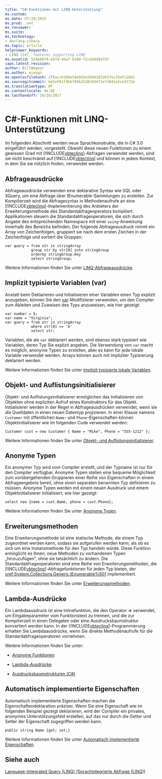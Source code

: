 ```yaml
---
title: "C#-Funktionen mit LINQ-Unterstützung"
ms.custom: 
ms.date: 07/20/2015
ms.prod: .net
ms.reviewer: 
ms.suite: 
ms.technology:
- devlang-csharp
ms.topic: article
helpviewer_keywords:
- LINQ [C#], features supporting LINQ
ms.assetid: 524b0078-ebfd-45a7-b390-f2ceb9d84797
caps.latest.revision: 
author: BillWagner
ms.author: wiwagn
ms.openlocfilehash: 2f5accb188e54e0d3e2b941832637ec33afc26b2
ms.sourcegitcommit: bd1ef61f4bb794b25383d3d72e71041a5ced172e
ms.translationtype: HT
ms.contentlocale: de-DE
ms.lasthandoff: 10/18/2017
---
```

# <a name="c-features-that-support-linq"></a>C#-Funktionen mit LINQ-Unterstützung
Im folgenden Abschnitt werden neue Sprachkonstrukte, die in C# 3.0 eingeführt werden, vorgestellt. Obwohl diese neuen Funktionen zu einem gewissen Grad mit [!INCLUDE[vbteclinq](~/includes/vbteclinq-md.md)]-Abfragen verwendet werden, sind sie nicht beschränkt auf [!INCLUDE[vbteclinq](~/includes/vbteclinq-md.md)] und können in jedem Kontext, in dem Sie sie nützlich finden, verwendet werden.  
  
## <a name="query-expressions"></a>Abfrageausdrücke  
 Abfrageausdrücke verwenden eine deklarative Syntax wie SQL oder XQuery, um eine Abfrage über IEnumerable-Sammlungen zu erstellen. Zur Kompilierzeit wird die Abfragesyntax in Methodenaufrufe an eine [!INCLUDE[vbteclinq](~/includes/vbteclinq-md.md)]-Implementierung des Anbieters der Erweiterungsmethode des Standardabfrageoperators kompiliert. Applikationen steuern die Standardabfrageoperatoren, die sich durch Angabe des entsprechenden Namespace mit einer `using`-Anweisung innerhalb des Bereichs befinden. Der folgende Abfrageausdruck nimmt ein Array von Zeichenfolgen, gruppiert sie nach dem ersten Zeichen in der Zeichenfolge und sortiert die Gruppen.  
  
```  
var query = from str in stringArray  
            group str by str[0] into stringGroup  
            orderby stringGroup.Key  
            select stringGroup;  
```  
  
 Weitere Informationen finden Sie unter [LINQ-Abfrageausdrücke](../../../../csharp/programming-guide/linq-query-expressions/index.md).  
  
## <a name="implicitly-typed-variables-var"></a>Implizit typisierte Variablen (var)  
 Anstatt beim Deklarieren und Initialisieren einer Variablen einen Typ explizit anzugeben, können Sie den [var](../../../../csharp/language-reference/keywords/var.md)-Modifizierer verwenden, um den Compiler zum Ableiten und Zuweisen des Typs anzuweisen, wie hier gezeigt:  
  
```  
var number = 5;  
var name = "Virginia";  
var query = from str in stringArray  
            where str[0] == 'm'  
            select str;  
```  
  
 Variablen, die als `var` deklariert werden, sind ebenso stark typisiert wie Variablen, deren Typ Sie explizit angeben. Die Verwendung von `var` macht es möglich, anonyme Typen zu erstellen, aber es kann für jede lokale Variable verwendet werden. Arrays können auch mit impliziter Typisierung deklariert werden.  
  
 Weitere Informationen finden Sie unter [Implizit typisierte lokale Variablen](../../../../csharp/programming-guide/classes-and-structs/implicitly-typed-local-variables.md).  
  
## <a name="object-and-collection-initializers"></a>Objekt- und Auflistungsinitialisierer  
 Objekt- und Auflistungsinitialisierer ermöglichen das Initialisieren von Objekten ohne expliziten Aufruf eines Konstruktors für das Objekt. Initialisierer werden in der Regel in Abfrageausdrücken verwendet, wenn sie die Quelldaten in einen neuen Datentyp projizieren. In einer Klasse namens `Customer` mit öffentlichen `Name`- und `Phone`-Eigenschaften können Objektinitialisierer wie im folgenden Code verwendet werden:  
  
```  
Customer cust = new Customer { Name = "Mike", Phone = "555-1212" };  
```  
  
 Weitere Informationen finden Sie unter [Objekt- und Auflistungsinitialisierer](../../../../csharp/programming-guide/classes-and-structs/object-and-collection-initializers.md).  
  
## <a name="anonymous-types"></a>Anonyme Typen  
 Ein anonymer Typ wird vom Compiler erstellt, und der Typname ist nur für den Compiler verfügbar. Anonyme Typen stellen eine bequeme Möglichkeit zum vorübergehenden Gruppieren einer Reihe von Eigenschaften in einem Abfrageergebnis bereit, ohne einen separaten benannten Typ definieren zu müssen. Anonyme Typen werden mit einem neuen Ausdruck und einem Objektinitialisierer initialisiert, wie hier gezeigt:  
  
```  
select new {name = cust.Name, phone = cust.Phone};  
```  
  
 Weitere Informationen finden Sie unter [Anonyme Typen](../../../../csharp/programming-guide/classes-and-structs/anonymous-types.md).  
  
## <a name="extension-methods"></a>Erweiterungsmethoden  
 Eine Erweiterungsmethode ist eine statische Methode, die einem Typ zugeordnet werden kann, sodass sie aufgerufen werden kann, als ob es sich um eine Instanzmethode für den Typ handeln würde. Diese Funktion ermöglicht es Ihnen, neue Methoden zu vorhandenen Typen „hinzuzufügen“, ohne sie tatsächlich zu ändern. Die Standardabfrageoperatoren sind eine Reihe von Erweiterungsmethoden, die [!INCLUDE[vbteclinq](~/includes/vbteclinq-md.md)]-Abfragefunktionen für jeden Typ bieten, der <xref:System.Collections.Generic.IEnumerable%601> implementiert.  
  
 Weitere Informationen finden Sie unter [Erweiterungsmethoden](../../../../csharp/programming-guide/classes-and-structs/extension-methods.md).  
  
## <a name="lambda-expressions"></a>Lambda-Ausdrücke  
 Ein Lambdaausdruck ist eine Inlinefunktion, die den Operator => verwendet, um Eingabeparameter vom Funktionstext zu trennen, und die zur Kompilierzeit in einen Delegaten oder eine Ausdrucksbaumstruktur konvertiert werden kann. In der [!INCLUDE[vbteclinq](~/includes/vbteclinq-md.md)]-Programmierung erhalten Sie Lambdaausdrücke, wenn Sie direkte Methodenaufrufe für die Standardabfrageoperatoren vornehmen.  
  
 Weitere Informationen finden Sie unter:  
  
-   [Anonyme Funktionen](../../../../csharp/programming-guide/statements-expressions-operators/anonymous-functions.md)  
  
-   [Lambda-Ausdrücke](../../../../csharp/programming-guide/statements-expressions-operators/lambda-expressions.md)  
  
-   [Ausdrucksbaumstrukturen (C#)](../../../../csharp/programming-guide/concepts/expression-trees/index.md)  
  
## <a name="auto-implemented-properties"></a>Automatisch implementierte Eigenschaften  
 Automatisch implementierte Eigenschaften machen die Eigenschaftendeklaration präziser. Wenn Sie eine Eigenschaft wie im folgenden Beispiel gezeigt deklarieren, wird der Compiler ein privates, anonymes Unterstützungsfeld erstellen, auf das nur durch die Getter und Setter der Eigenschaft zugegriffen werden kann.  
  
```  
public string Name {get; set;}  
```  
  
 Weitere Informationen finden Sie unter [Automatisch implementierte Eigenschaften](../../../../csharp/programming-guide/classes-and-structs/auto-implemented-properties.md).  
  
## <a name="see-also"></a>Siehe auch  
 [Language-Integrated Query (LINQ) (Sprachintegrierte Abfrage (LINQ))](../../../../csharp/programming-guide/concepts/linq/index.md)
